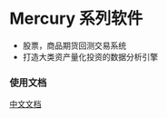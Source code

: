 # Mercury 系列软件

* 股票，商品期货回测交易系统
* 打造大类资产量化投资的数据分析引擎


### 使用文档

[中文文档](http://quantitative-invest-sys.readthedocs.io/en/master/)
 


